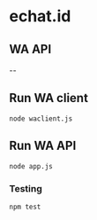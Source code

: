 # echat.id
## WA API
--
## Run WA client
```
node waclient.js
```

## Run WA API
```
node app.js
```

### Testing
```
npm test
```

